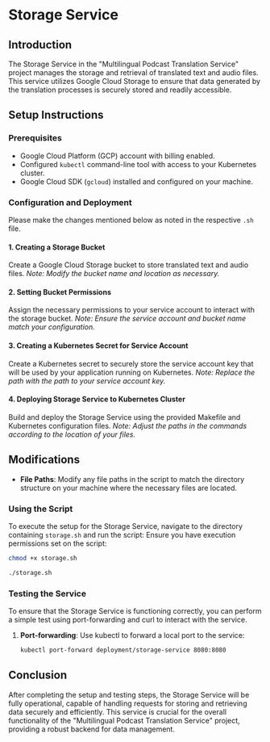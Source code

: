 # Storage Service

## Introduction
The Storage Service in the "Multilingual Podcast Translation Service" project manages the storage and retrieval of translated text and audio files.
This service utilizes Google Cloud Storage to ensure that data generated by the translation processes is securely stored and readily accessible.

## Setup Instructions

### Prerequisites
- Google Cloud Platform (GCP) account with billing enabled.
- Configured `kubectl` command-line tool with access to your Kubernetes cluster.
- Google Cloud SDK (`gcloud`) installed and configured on your machine.

### Configuration and Deployment
Please make the changes mentioned below as noted in the respective `.sh` file.

#### 1. Creating a Storage Bucket
Create a Google Cloud Storage bucket to store translated text and audio files.
*Note: Modify the bucket name and location as necessary.*

#### 2. Setting Bucket Permissions
Assign the necessary permissions to your service account to interact with the storage bucket.
*Note: Ensure the service account and bucket name match your configuration.*

#### 3. Creating a Kubernetes Secret for Service Account
Create a Kubernetes secret to securely store the service account key that will be used by your application running on Kubernetes.
*Note: Replace the path with the path to your service account key.*

#### 4. Deploying Storage Service to Kubernetes Cluster
Build and deploy the Storage Service using the provided Makefile and Kubernetes configuration files.
*Note: Adjust the paths in the commands according to the location of your files.*

## Modifications
- **File Paths**: Modify any file paths in the script to match the directory structure on your machine where the necessary files are located.

### Using the Script
To execute the setup for the Storage Service, navigate to the directory containing `storage.sh` and run the script:
Ensure you have execution permissions set on the script:
```bash
chmod +x storage.sh
```

```bash
./storage.sh
```


### Testing the Service
To ensure that the Storage Service is functioning correctly, you can perform a simple test using port-forwarding and curl to interact with the service.

1. **Port-forwarding**:
   Use kubectl to forward a local port to the service:
   ```bash
   kubectl port-forward deployment/storage-service 8080:8080
   ```

## Conclusion
After completing the setup and testing steps, the Storage Service will be fully operational, capable of handling requests for storing and retrieving data securely and efficiently. This service is crucial for the overall functionality of the "Multilingual Podcast Translation Service" project, providing a robust backend for data management.
